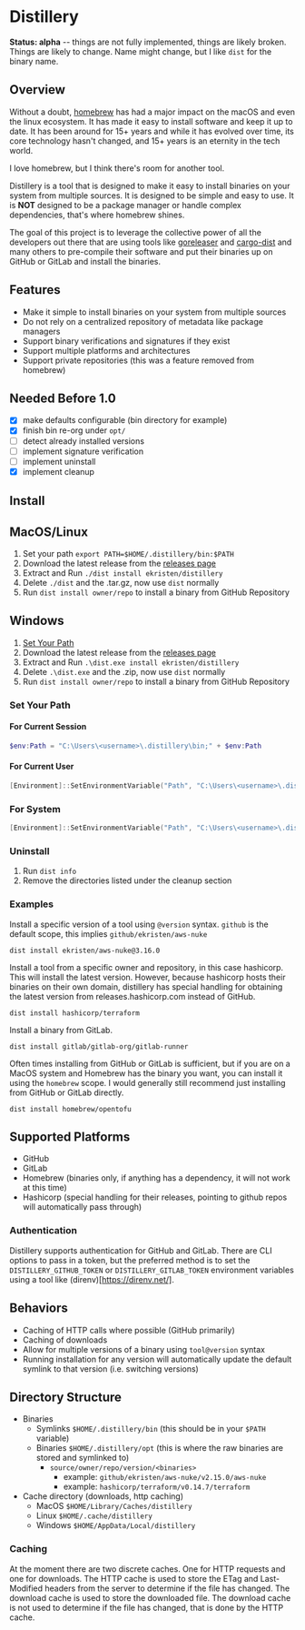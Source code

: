 # Distillery

**Status: alpha** -- things are not fully implemented, things are likely broken. Things are likely to change. Name
might change, but I like `dist` for the binary name.

## Overview

Without a doubt, [homebrew](https://brew.sh) has had a major impact on the macOS and even the linux ecosystem. It has made it easy
to install software and keep it up to date. It has been around for 15+ years and while it has evolved over time, its core
technology hasn't changed, and 15+ years is an eternity in the tech world.

I love homebrew, but I think there's room for another tool.

Distillery is a tool that is designed to make it easy to install binaries on your system from multiple sources. It is
designed to be simple and easy to use. It is **NOT** designed to be a package manager or handle complex dependencies,
that's where homebrew shines.

The goal of this project is to leverage the collective power of all the developers out there that are using tools like
[goreleaser](https://goreleaser.com/) and [cargo-dist](https://github.com/axodotdev/cargo-dist) and many others to pre-compile their software and put their binaries up on
GitHub or GitLab and install the binaries.

## Features

- Make it simple to install binaries on your system from multiple sources
- Do not rely on a centralized repository of metadata like package managers
- Support binary verifications and signatures if they exist
- Support multiple platforms and architectures
- Support private repositories (this was a feature removed from homebrew)

## Needed Before 1.0

- [x] make defaults configurable (bin directory for example)
- [x] finish bin re-org under `opt/`
- [ ] detect already installed versions
- [ ] implement signature verification
- [ ] implement uninstall
- [x] implement cleanup

## Install

## MacOS/Linux

1. Set your path `export PATH=$HOME/.distillery/bin:$PATH`
2. Download the latest release from the [releases page](https://github.com/ekristen/distillery/releases)
3. Extract and Run `./dist install ekristen/distillery`
4. Delete `./dist` and the .tar.gz, now use `dist` normally
5. Run `dist install owner/repo` to install a binary from GitHub Repository

## Windows

1. [Set Your Path](#set-your-path)
2. Download the latest release from the [releases page](https://github.com/ekristen/distillery/releases)
3. Extract and Run `.\dist.exe install ekristen/distillery`
4. Delete `.\dist.exe` and the .zip, now use `dist` normally
5. Run `dist install owner/repo` to install a binary from GitHub Repository

### Set Your Path

#### For Current Session

```powershell
$env:Path = "C:\Users\<username>\.distillery\bin;" + $env:Path
```

#### For Current User

```powershell
[Environment]::SetEnvironmentVariable("Path", "C:\Users\<username>\.distillery\bin;" + $env:Path, [EnvironmentVariableTarget]::User)
```

### For System

```powershell
[Environment]::SetEnvironmentVariable("Path", "C:\Users\<username>\.distillery\bin;" + $env:Path, [EnvironmentVariableTarget]::Machine)
```

### Uninstall

1. Run `dist info`
2. Remove the directories listed under the cleanup section

### Examples

Install a specific version of a tool using `@version` syntax. `github` is the default scope, this implies
`github/ekristen/aws-nuke`

```console
dist install ekristen/aws-nuke@3.16.0
```

Install a tool from a specific owner and repository, in this case hashicorp. This will install the latest version.
However, because hashicorp hosts their binaries on their own domain, distillery has special handling for obtaining
the latest version from releases.hashicorp.com instead of GitHub.

```console
dist install hashicorp/terraform
```

Install a binary from GitLab.
```console
dist install gitlab/gitlab-org/gitlab-runner
```

Often times installing from GitHub or GitLab is sufficient, but if you are on a MacOS system and Homebrew
has the binary you want, you can install it using the `homebrew` scope. I would generally still recommend just
installing from GitHub or GitLab directly.

```console
dist install homebrew/opentofu
```

## Supported Platforms

- GitHub
- GitLab
- Homebrew (binaries only, if anything has a dependency, it will not work at this time)
- Hashicorp (special handling for their releases, pointing to github repos will automatically pass through)

### Authentication

Distillery supports authentication for GitHub and GitLab. There are CLI options to pass in a token, but the preferred
method is to set the `DISTILLERY_GITHUB_TOKEN` or `DISTILLERY_GITLAB_TOKEN` environment variables using a tool like
(direnv)[https://direnv.net/].

## Behaviors

- Caching of HTTP calls where possible (GitHub primarily)
- Caching of downloads
- Allow for multiple versions of a binary using `tool@version` syntax
- Running installation for any version will automatically update the default symlink to that version (i.e. switching versions)

## Directory Structure

- Binaries
  - Symlinks `$HOME/.distillery/bin` (this should be in your `$PATH` variable)
  - Binaries `$HOME/.distillery/opt` (this is where the raw binaries are stored and symlinked to)
    - `source/owner/repo/version/<binaries>`
      - example: `github/ekristen/aws-nuke/v2.15.0/aws-nuke`
      - example: `hashicorp/terraform/v0.14.7/terraform`
- Cache directory (downloads, http caching)
  - MacOS `$HOME/Library/Caches/distillery`
  - Linux `$HOME/.cache/distillery`
  - Windows `$HOME/AppData/Local/distillery`

### Caching

At the moment there are two discrete caches. One for HTTP requests and one for downloads. The HTTP cache is used to
store the ETag and Last-Modified headers from the server to determine if the file has changed. The download cache is
used to store the downloaded file. The download cache is not used to determine if the file has changed, that is done
by the HTTP cache.
